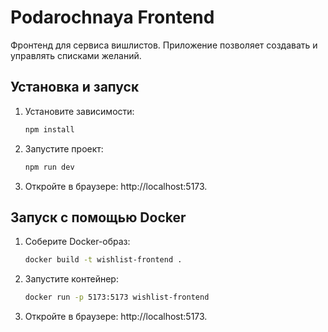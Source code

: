 # Podarochnaya Frontend

Фронтенд для сервиса вишлистов. Приложение позволяет создавать и управлять списками желаний.

## Установка и запуск

1. Установите зависимости:
   ```bash
   npm install
   ```
2. Запустите проект:
   ```bash
   npm run dev
   ```
3. Откройте в браузере: http://localhost:5173.

## Запуск с помощью Docker

1. Соберите Docker-образ:
   ```bash
   docker build -t wishlist-frontend .
   ```
2. Запустите контейнер:
   ```bash
   docker run -p 5173:5173 wishlist-frontend
   ```
3. Откройте в браузере: http://localhost:5173.

